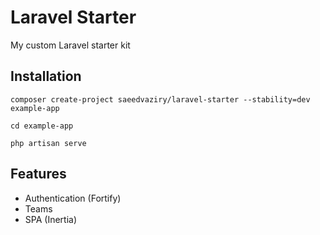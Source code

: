 # Laravel Starter

My custom Laravel starter kit

## Installation

```shell
composer create-project saeedvaziry/laravel-starter --stability=dev example-app

cd example-app

php artisan serve
```

## Features

* Authentication (Fortify)
* Teams
* SPA (Inertia)
